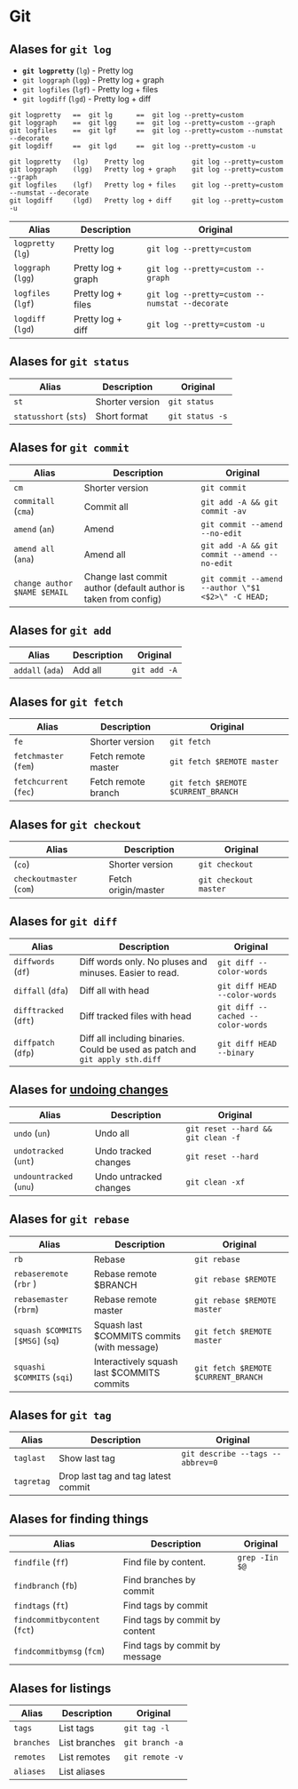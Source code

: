 # Git

## Alases for `git log`

- **`git logpretty`** (`lg`) - Pretty log
- `git loggraph` (`lgg`) - Pretty log + graph
- `git logfiles` (`lgf`) - Pretty log + files
- `git logdiff` (`lgd`) - Pretty log + diff

```
git logpretty   ==  git lg      ==  git log --pretty=custom
git loggraph    ==  git lgg     ==  git log --pretty=custom --graph
git logfiles    ==  git lgf     ==  git log --pretty=custom --numstat --decorate
git logdiff     ==  git lgd     ==  git log --pretty=custom -u
```

```
git logpretty   (lg)    Pretty log            git log --pretty=custom
git loggraph    (lgg)   Pretty log + graph    git log --pretty=custom --graph
git logfiles    (lgf)   Pretty log + files    git log --pretty=custom --numstat --decorate
git logdiff     (lgd)   Pretty log + diff     git log --pretty=custom -u
```

| Alias                 | Description           | Original |
| -----------           | ----------            | ---------- |
| `logpretty` (`lg`)    | Pretty log            | `git log --pretty=custom` |
| `loggraph` (`lgg`)    | Pretty log + graph    | `git log --pretty=custom --graph` |
| `logfiles` (`lgf`)    | Pretty log + files    | `git log --pretty=custom --numstat --decorate` |
| `logdiff` (`lgd`)     | Pretty log + diff     | `git log --pretty=custom -u` |


## Alases for `git status`

| Alias                 | Description           | Original |
| -----------           | --------              | ---------- |
| `st`                  | Shorter version       | `git status` |
| `statusshort` (`sts`) | Short format          | `git status -s` |


## Alases for `git commit`

| Alias                 | Description           | Original |
| -----------           | --------              | ---------- |
| `cm`                  | Shorter version       | `git commit` |
| `commitall` (`cma`)   | Commit all            | `git add -A && git commit -av` |
| `amend` (`an`)        | Amend                 | `git commit --amend --no-edit` |
| `amend all` (`ana`)   | Amend all             | `git add -A && git commit --amend --no-edit` |
| `change author $NAME $EMAIL` | Change last commit author (default author is taken from config) | `git commit --amend --author \"$1 <$2>\" -C HEAD;` |

## Alases for `git add`

| Alias                 | Description           | Original |
| -----------           | --------              | ---------- |
| `addall` (`ada`)      | Add all               | `git add -A` |


## Alases for `git fetch`

| Alias                 | Description           | Original |
| -----------           | --------              | ---------- |
| `fe`                  | Shorter version       | `git fetch` |
| `fetchmaster` (`fem`) | Fetch remote master   | `git fetch $REMOTE master` |
| `fetchcurrent` (`fec`)| Fetch remote branch   | `git fetch $REMOTE $CURRENT_BRANCH` |


## Alases for `git checkout`

| Alias                 | Description           | Original |
| -----------           | --------              | ---------- |
| (`co`)                | Shorter version       | `git checkout` |
| `checkoutmaster` (`com`)| Fetch origin/master | `git checkout master` |


## Alases for `git diff`

| Alias                 | Description           | Original |
| -----------           | --------              | ---------- |
| `diffwords` (`df`)    | Diff words only. No pluses and minuses. Easier to read. | `git diff --color-words` |
| `diffall` (`dfa`)     | Diff all with head    | `git diff HEAD --color-words` |
| `difftracked` (`dft`) | Diff tracked files with head | `git diff --cached --color-words` |
| `diffpatch` (`dfp`)   | Diff all including binaries. Could be used as patch and `git apply sth.diff` | `git diff HEAD --binary` |


## Alases for [undoing changes](https://www.atlassian.com/git/tutorials/undoing-changes/git-clean)

| Alias                 | Description               | Original |
| -----------           | --------              | ---------- |
| `undo` (`un`)         | Undo all              | `git reset --hard && git clean -f` |
| `undotracked` (`unt`) | Undo tracked changes  | `git reset --hard` |
| `undountracked` (`unu`)| Undo untracked changes | `git clean -xf` |


## Alases for `git rebase`

| Alias                 | Description           | Original |
| -----------           | --------              | ---------- |
| `rb`                  | Rebase                | `git rebase` |
| `rebaseremote` (`rbr` ) | Rebase remote $BRANCH | `git rebase $REMOTE` |
| `rebasemaster` (`rbrm`) | Rebase remote master  | `git rebase $REMOTE master` |
| `squash $COMMITS [$MSG]` (`sq`) | Squash last $COMMITS commits (with message) | `git fetch $REMOTE master` |
| `squashi $COMMITS` (`sqi`) | Interactively squash last $COMMITS commits  | `git fetch $REMOTE $CURRENT_BRANCH` |


## Alases for `git tag`

| Alias                 | Description           | Original |
| -----------           | --------              | ---------- |
| `taglast`             | Show last tag         | `git describe --tags --abbrev=0` |
| `tagretag`            | Drop last tag and tag latest commit | |


## Alases for finding things

| Alias                 | Description           | Original |
| -----------           | --------              | ---------- |
| `findfile` (`ff`)     | Find file by content. | `grep -Iin $@` |
| `findbranch` (`fb`)   | Find branches by commit |  |
| `findtags` (`ft`)     | Find tags by commit |  |
| `findcommitbycontent` (`fct`) | Find tags by commit by content |  |
| `findcommitbymsg` (`fcm`)     | Find tags by commit by message |  |


## Alases for listings

| Alias                 | Description           | Original |
| -----------           | --------              | ---------- |
| `tags`                | List tags             | `git tag -l` |
| `branches`            | List branches         | `git branch -a` |
| `remotes`             | List remotes          | `git remote -v` |
| `aliases`             | List aliases          |  |
